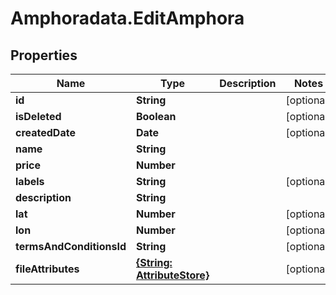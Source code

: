 # Amphoradata.EditAmphora

## Properties

Name | Type | Description | Notes
------------ | ------------- | ------------- | -------------
**id** | **String** |  | [optional] 
**isDeleted** | **Boolean** |  | [optional] 
**createdDate** | **Date** |  | [optional] 
**name** | **String** |  | 
**price** | **Number** |  | 
**labels** | **String** |  | [optional] 
**description** | **String** |  | 
**lat** | **Number** |  | [optional] 
**lon** | **Number** |  | [optional] 
**termsAndConditionsId** | **String** |  | [optional] 
**fileAttributes** | [**{String: AttributeStore}**](AttributeStore.md) |  | [optional] 


